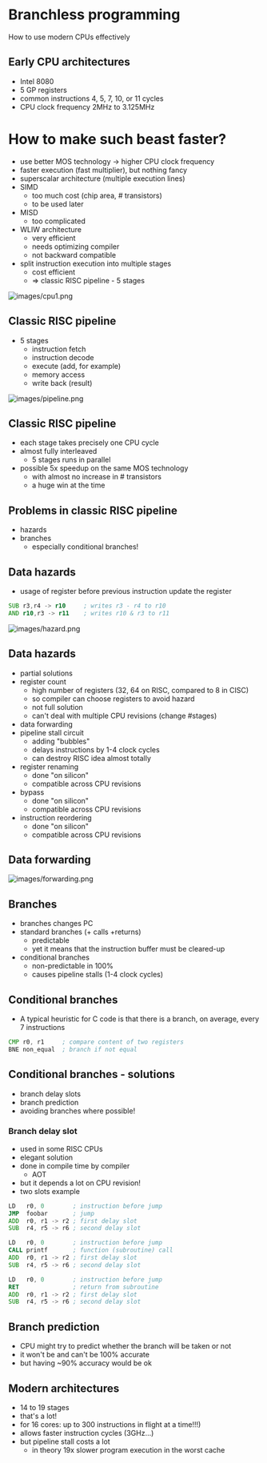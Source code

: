 # Branchless programming

How to use modern CPUs effectively



## Early CPU architectures

* Intel 8080
* 5 GP registers
* common instructions 4, 5, 7, 10, or 11 cycles
* CPU clock frequency 2MHz to 3.125MHz



# How to make such beast faster?

* use better MOS technology -> higher CPU clock frequency
* faster execution (fast multiplier), but nothing fancy
* superscalar architecture (multiple execution lines)
* SIMD
    - too much cost (chip area, # transistors)
    - to be used later
* MISD
    - too complicated
* WLIW architecture
    - very efficient
    - needs optimizing compiler
    - not backward compatible
* split instruction execution into multiple stages
    - cost efficient
    - => classic RISC pipeline - 5 stages

![images/cpu1.png](images/cpu1.png)



## Classic RISC pipeline

* 5 stages
    - instruction fetch
    - instruction decode
    - execute (add, for example)
    - memory access
    - write back (result)

![images/pipeline.png](images/pipeline.png)



## Classic RISC pipeline

* each stage takes precisely one CPU cycle
* almost fully interleaved
    - 5 stages runs in parallel
* possible 5x speedup on the same MOS technology
    - with almost no increase in # transistors
    - a huge win at the time



## Problems in classic RISC pipeline

* hazards
* branches
    - especially conditional branches!



## Data hazards

* usage of register before previous instruction update the register

```asm
SUB r3,r4 -> r10     ; writes r3 - r4 to r10
AND r10,r3 -> r11    ; writes r10 & r3 to r11
```

![images/hazard.png](images/hazard.png)




## Data hazards

* partial solutions
* register count
    - high number of registers (32, 64 on RISC, compared to 8 in CISC)
    - so compiler can choose registers to avoid hazard
    - not full solution
    - can't deal with multiple CPU revisions (change #stages)
* data forwarding
* pipeline stall circuit
    - adding "bubbles"
    - delays instructions by 1-4 clock cycles
    - can destroy RISC idea almost totally
* register renaming
    - done "on silicon"
    - compatible across CPU revisions
* bypass
    - done "on silicon"
    - compatible across CPU revisions
* instruction reordering
    - done "on silicon"
    - compatible across CPU revisions



## Data forwarding

![images/forwarding.png](images/forwarding.png)



## Branches

* branches changes PC
* standard branches (+ calls +returns)
    - predictable
    - yet it means that the instruction buffer must be cleared-up
* conditional branches
    - non-predictable in 100%
    - causes pipeline stalls (1-4 clock cycles)



## Conditional branches

* A typical heuristic for C code is that there is a branch, on average, every 7
  instructions


```asm
CMP r0, r1     ; compare content of two registers
BNE non_equal  ; branch if not equal
```



## Conditional branches - solutions

* branch delay slots
* branch prediction
* avoiding branches where possible!



### Branch delay slot

* used in some RISC CPUs
* elegant solution
* done in compile time by compiler
    - AOT
* but it depends a lot on CPU revision!
* two slots example

```asm
LD   r0, 0        ; instruction before jump
JMP  foobar       ; jump
ADD  r0, r1 -> r2 ; first delay slot
SUB  r4, r5 -> r6 ; second delay slot
```

```asm
LD   r0, 0        ; instruction before jump
CALL printf       ; function (subroutine) call
ADD  r0, r1 -> r2 ; first delay slot
SUB  r4, r5 -> r6 ; second delay slot
```

```asm
LD   r0, 0        ; instruction before jump
RET               ; return from subroutine
ADD  r0, r1 -> r2 ; first delay slot
SUB  r4, r5 -> r6 ; second delay slot
```



## Branch prediction

* CPU might try to predict whether the branch will be taken or not
* it won't be and can't be 100% accurate
* but having ~90% accuracy would be ok



## Modern architectures

- 14 to 19 stages
- that's a lot!
- for 16 cores: up to 300 instructions in flight at a time!!!)
- allows faster instruction cycles (3GHz...)
- but pipeline stall costs a lot
    - in theory 19x slower program execution in the worst cache

